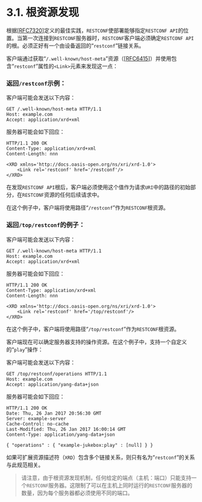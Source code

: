 # 3.1. 根资源发现

根据[[RFC7320](https://tools.ietf.org/html/rfc7320)]定义的最佳实践，`RESTCONF`使部署能够指定`RESTCONF API`的位置。当第一次连接到`RESTCONF`服务器时，`RESTCONF`客户端必须确定`RESTCONF API`的根。必须正好有一个由设备返回的“`restconf`”链接关系。

客户端通过获取“`/.well-known/host-meta`”资源（[[RFC6415](https://tools.ietf.org/html/rfc6415)]）并使用包含“`restconf`”属性的`<Link>`元素来发现这一点：

### 返回`/restconf`示例：

客户端可能会发送以下内容：

```
GET /.well-known/host-meta HTTP/1.1
Host: example.com
Accept: application/xrd+xml
```

服务器可能会如下回应：

```
HTTP/1.1 200 OK
Content-Type: application/xrd+xml
Content-Length: nnn

<XRD xmlns='http://docs.oasis-open.org/ns/xri/xrd-1.0'>
    <Link rel='restconf' href='/restconf'/>
</XRD>
```

在发现`RESTCONF API`根后，客户端必须使用这个值作为请求`URI`中的路径的初始部分，在`RESTCONF`资源的任何后续请求中。

在这个例子中，客户端将使用路径“`/restconf`”作为`RESTCONF`根资源。

### 返回`/top/restconf`的例子：

客户端可能会发送以下内容：

```
GET /.well-known/host-meta HTTP/1.1
Host: example.com
Accept: application/xrd+xml
```

服务器可能会如下回应：

```
HTTP/1.1 200 OK
Content-Type: application/xrd+xml
Content-Length: nnn

<XRD xmlns='http://docs.oasis-open.org/ns/xri/xrd-1.0'>
    <Link rel='restconf' href='/top/restconf'/>
</XRD>
```

在这个例子中，客户端将使用路径“`/top/restconf`”作为`RESTCONF`根资源。

客户端现在可以确定服务器支持的操作资源。在这个例子中，支持一个自定义的“`play`”操作：

客户端可能会发送以下内容：

```
GET /top/restconf/operations HTTP/1.1
Host: example.com
Accept: application/yang-data+json
```

服务器可能会如下回应：

```
HTTP/1.1 200 OK
Date: Thu, 26 Jan 2017 20:56:30 GMT
Server: example-server
Cache-Control: no-cache
Last-Modified: Thu, 26 Jan 2017 16:00:14 GMT
Content-Type: application/yang-data+json

{ "operations" : { "example-jukebox:play" : [null] } }
```

如果可扩展资源描述符（`XRD`）包含多个链接关系，则只有名为“`restconf`”的关系与此规范相关。

> 请注意，由于根资源发现机制，任何给定的端点（主机：端口）只能支持一个`RESTCONF`服务器。这限制了可以在主机上同时运行的`RESTCONF`服务器的数量，因为每个服务器都必须使用不同的端口。
